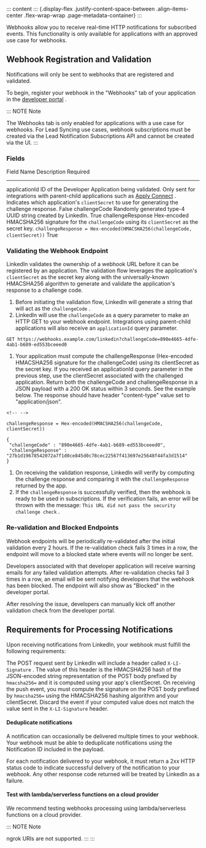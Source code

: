 ::: content
::: {.display-flex .justify-content-space-between .align-items-center .flex-wrap-wrap .page-metadata-container}
:::

Webhooks allow you to receive real-time HTTP notifications for
subscribed events. This functionality is only available for applications
with an approved use case for webhooks.

## Webhook Registration and Validation

Notifications will only be sent to webhooks that are registered and
validated.

To begin, register your webhook in the \"Webhooks\" tab of your
application in the [developer
portal](https://www.linkedin.com/developers/apps) .

::: NOTE
Note

The Webhooks tab is only enabled for applications with a use case for
webhooks. For Lead Syncing use cases, webhook subscriptions must be
created via the Lead Notification Subscriptions API and cannot be
created via the UI.
:::

### Fields

  Field Name          Description                                                                                                                                                                                                                                                      Required
  ------------------- ---------------------------------------------------------------------------------------------------------------------------------------------------------------------------------------------------------------------------------------------------------------- ----------
  applicationId       ID of the Developer Application being validated. Only sent for integrations with parent-child applications such as [Apply Connect](../../talent/apply-connect) . Indicates which application\'s ` clientSecret ` to use for generating the challenge response.   False
  challengeCode       Randomly generated type-4 UUID string created by LinkedIn.                                                                                                                                                                                                       True
  challengeResponse   Hex-encoded HMACSHA256 signature for the ` challengeCode ` using its ` clientSecret ` as the secret key. ` challengeResponse = Hex-encoded(HMACSHA256(challengeCode, clientSecret)) `                                                                            True

### Validating the Webhook Endpoint

LinkedIn validates the ownership of a webhook URL before it can be
registered by an application. The validation flow leverages the
application\'s ` clientSecret ` as the secret key along with the
universally-known HMACSHA256 algorithm to generate and validate the
application\'s response to a challenge code.

1.  Before initiating the validation flow, LinkedIn will generate a
    string that will act as the ` challengeCode ` .
2.  LinkedIn will use the ` challengeCode ` as a query parameter to make
    an HTTP GET to your webhook endpoint. Integrations using
    parent-child applications will also receive an ` applicationId `
    query parameter.

``` lang-http
GET https://webhooks.example.com/linkedin?challengeCode=890e4665-4dfe-4ab1-b689-ed553bceeed0
```

1.  Your application must compute the challengeResponse (Hex-encoded
    HMACSHA256 signature for the challengeCode) using its clientSecret
    as the secret key. If you received an applicationId query parameter
    in the previous step, use the clientSecret associated with the
    challenged application. Return both the challengeCode and
    challengeResponse in a JSON payload with a 200 OK status within 3
    seconds. See the example below. The response should have header
    \"content-type\" value set to \"application/json\".

```{=html}
<!-- -->
```
    challengeResponse = Hex-encoded(HMACSHA256(challengeCode, clientSecret))

``` lang-json
{
 "challengeCode" : "890e4665-4dfe-4ab1-b689-ed553bceeed0",
 "challengeResponse" : "27b1d19678542072a7f1d0ce845d0c78cec22567f413697e25648f44fa3d1514"
}
```

1.  On receiving the validation response, LinkedIn will verify by
    computing the challenge response and comparing it with the
    ` challengeResponse ` returned by the app.
2.  If the ` challengeResponse ` is successfully verified, then the
    webhook is ready to be used in subscriptions. If the verification
    fails, an error will be thrown with the message:
    ` This URL did not pass the security challenge check ` .

### Re-validation and Blocked Endpoints

Webhook endpoints will be periodically re-validated after the initial
validation every 2 hours. If the re-validation check fails 3 times in a
row, the endpoint will move to a blocked state where events will no
longer be sent.

Developers associated with that developer application will receive
warning emails for any failed validation attempts. After re-validation
checks fail 3 times in a row, an email will be sent notifying developers
that the webhook has been blocked. The endpoint will also show as
\"Blocked\" in the developer portal.

After resolving the issue, developers can manually kick off another
validation check from the developer portal.

## Requirements for Processing Notifications

Upon receiving notifications from LinkedIn, your webhook must fulfill
the following requirements:

The POST request sent by LinkedIn will include a header called
` X-LI-Signature ` . The value of this header is the HMACSHA256 hash of
the JSON-encoded string representation of the POST body prefixed by
` hmacsha256= ` and it is computed using your app's clientSecret. On
receiving the push event, you must compute the signature on the POST
body prefixed by ` hmacsha256= ` using the HMACSHA256 hashing algorithm
and your clientSecret. Discard the event if your computed value does not
match the value sent in the ` X-LI-Signature ` header.

#### Deduplicate notifications

A notification can occasionally be delivered multiple times to your
webhook. Your webhook must be able to deduplicate notifications using
the Notification ID included in the payload.

For each notification delivered to your webhook, it must return a 2xx
HTTP status code to indicate successful delivery of the notification to
your webhook. Any other response code returned will be treated by
LinkedIn as a failure.

#### Test with lambda/serverless functions on a cloud provider

We recommend testing webhooks processing using lambda/serverless
functions on a cloud provider.

::: NOTE
Note

ngrok URIs are not supported.
:::
:::
